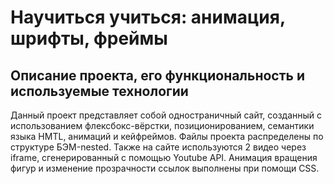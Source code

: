# Научиться учиться: анимация, шрифты, фреймы

## Описание проекта, его функциональность и используемые технологии
Данный проект представляет собой одностраничный сайт, созданный с использованием флексбокс-вёрстки, позиционированием, семантики языка HMTL, анимаций и кейфреймов. Файлы проекта распределены по структуре БЭМ-nested. Также на сайте используются 2 видео через iframe, сгенерированный с помощью Youtube API. Анимация вращения фигур и изменение прозрачности ссылок выполнены при помощи CSS.
